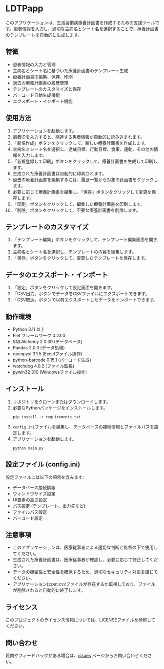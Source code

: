 # LDTPapp

このアプリケーションは、生活習慣病療養計画書を作成するための支援ツールです。患者情報を入力し、適切な主病名とシート名を選択することで、療養計画書のテンプレートを自動的に生成します。

## 特徴

- 患者情報の入力と管理
- 主病名とシート名に基づいた療養計画書のテンプレート生成
- 療養計画書の編集、保存、印刷
- 過去の療養計画書の履歴管理
- テンプレートのカスタマイズと保存
- バーコード自動生成機能
- エクスポート・インポート機能

## 使用方法

1. アプリケーションを起動します。
2. 患者IDを入力すると、関連する患者情報が自動的に読み込まれます。
3. 「新規作成」ボタンをクリックして、新しい療養計画書を作成します。
4. 主病名とシート名を選択し、達成目標、行動目標、食事、運動、その他の情報を入力します。
5. 「新規登録して印刷」ボタンをクリックして、療養計画書を生成して印刷します。
6. 生成された療養計画書は自動的に印刷されます。
7. 過去の療養計画書を編集するには、履歴一覧から対象の計画書をクリックします。
8. 必要に応じて療養計画書を編集し、「保存」ボタンをクリックして変更を保存します。
9. 「印刷」ボタンをクリックして、編集した療養計画書を印刷します。
10. 「削除」ボタンをクリックして、不要な療養計画書を削除します。

## テンプレートのカスタマイズ

1. 「テンプレート編集」ボタンをクリックして、テンプレート編集画面を開きます。
2. 主病名とシート名を選択し、テンプレートの内容を編集します。
3. 「保存」ボタンをクリックして、変更したテンプレートを保存します。

## データのエクスポート・インポート

1. 「設定」ボタンをクリックして設定画面を開きます。
2. 「CSV出力」ボタンでデータをCSVファイルにエクスポートできます。
3. 「CSV取込」ボタンで以前エクスポートしたデータをインポートできます。

## 動作環境

- Python 3.11 以上
- Flet フレームワーク 0.23.0
- SQLAlchemy 2.0.39 (データベース)
- Pandas 2.0.3 (データ処理)
- openpyxl 3.1.5 (Excelファイル操作)
- python-barcode 0.15.1 (バーコード生成)
- watchdog 4.0.2 (ファイル監視)
- pywin32 310 (Windowsファイル操作)

## インストール

1. リポジトリをクローンまたはダウンロードします。
2. 必要なPythonパッケージをインストールします。
   ```
   pip install -r requirements.txt
   ```
3. `config.ini`ファイルを編集し、データベースの接続情報とファイルパスを設定します。
4. アプリケーションを起動します。
   ```
   python main.py
   ```

## 設定ファイル (config.ini)

設定ファイルには以下の項目を含みます:
- データベース接続情報
- ウィンドウサイズ設定
- UI要素の高さ設定
- パス設定 (テンプレート、出力先など)
- ファイルパス設定
- バーコード設定

## 注意事項

- このアプリケーションは、医療従事者による適切な判断と監督の下で使用してください。
- 生成された療養計画書は、医療従事者が確認し、必要に応じて修正してください。
- データの機密性と安全性を確保するため、適切なセキュリティ対策を講じてください。
- アプリケーションはpat.csvファイルが存在するか監視しており、ファイルが削除されると自動的に終了します。

## ライセンス

このプロジェクトのライセンス情報については、LICENSEファイルを参照してください。

## 問い合わせ

質問やフィードバックがある場合は、[issues](https://github.com/yokamoto5742/LDTPapp/issues) ページからお問い合わせください。